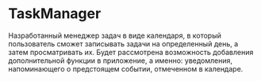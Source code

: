 # TaskManager
Hазработанный менеджер задач в виде календаря, в который пользователь сможет записывать задачи на определенный день, а затем просматривать их. Будет рассмотрена возможность добавления дополнительной функции в приложение, а именно: уведомления, напоминающего о предстоящем событии, отмеченном в календаре.
